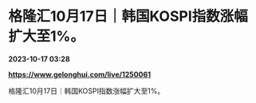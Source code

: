 # 格隆汇10月17日｜韩国KOSPI指数涨幅扩大至1%。

**2023-10-17 03:28**

**https://www.gelonghui.com/live/1250061**

格隆汇10月17日｜韩国KOSPI指数涨幅扩大至1%。